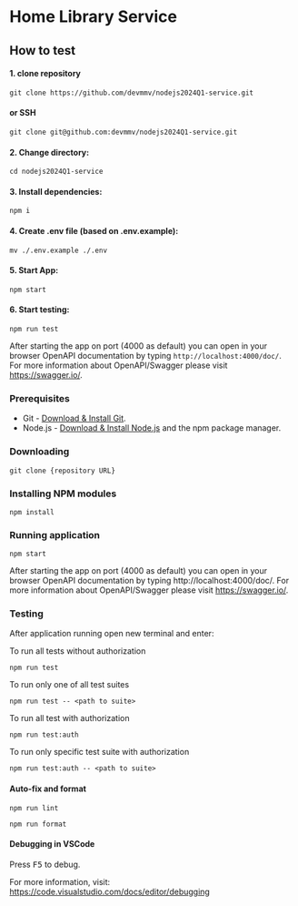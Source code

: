 # Home Library Service
## How to test
#### 1. clone repository
```
git clone https://github.com/devmmv/nodejs2024Q1-service.git
```
#### or SSH
```
git clone git@github.com:devmmv/nodejs2024Q1-service.git
```
#### 2. Change directory:
```
cd nodejs2024Q1-service
```
#### 3. Install dependencies:
 ```
npm i
```
#### 4. Create .env file (based on .env.example):
```
mv ./.env.example ./.env
```
#### 5. Start App:
```
npm start
```
#### 6. Start testing: 
``` 
npm run test
```
After starting the app on port (4000 as default) you can open
in your browser OpenAPI documentation by typing ```http://localhost:4000/doc/```.
For more information about OpenAPI/Swagger please visit https://swagger.io/.




### Prerequisites

- Git - [Download & Install Git](https://git-scm.com/downloads).
- Node.js - [Download & Install Node.js](https://nodejs.org/en/download/) and the npm package manager.

### Downloading

```
git clone {repository URL}
```

### Installing NPM modules

```
npm install
```

### Running application

```
npm start
```

After starting the app on port (4000 as default) you can open
in your browser OpenAPI documentation by typing http://localhost:4000/doc/.
For more information about OpenAPI/Swagger please visit https://swagger.io/.

### Testing

After application running open new terminal and enter:

To run all tests without authorization

```
npm run test
```

To run only one of all test suites

```
npm run test -- <path to suite>
```

To run all test with authorization

```
npm run test:auth
```

To run only specific test suite with authorization

```
npm run test:auth -- <path to suite>
```

#### Auto-fix and format

```
npm run lint
```

```
npm run format
```

#### Debugging in VSCode

Press <kbd>F5</kbd> to debug.

For more information, visit: https://code.visualstudio.com/docs/editor/debugging
